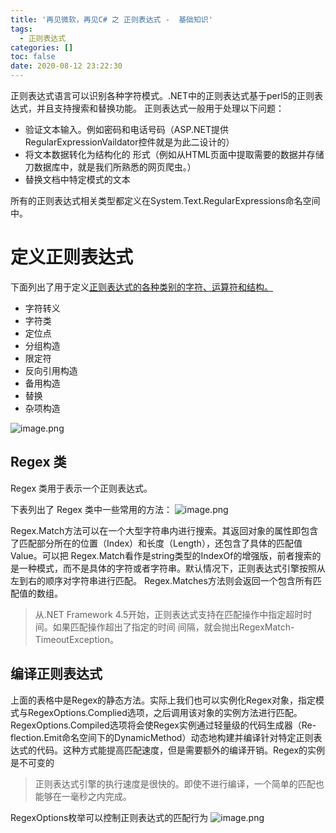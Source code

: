 ```yaml
---
title: '再见微软，再见C# 之 正则表达式 -  基础知识'
tags:
  - 正则表达式
categories: []
toc: false
date: 2020-08-12 23:22:30
---
```


正则表达式语言可以识别各种字符模式。.NET中的正则表达式基于perl5的正则表达式，并且支持搜索和替换功能。
正则表达式一般用于处理以下问题：

- 验证文本输入。例如密码和电话号码（ASP.NET提供RegularExpressionVaildator控件就是为此二设计的）
- 将文本数据转化为结构化的 形式（例如从HTML页面中提取需要的数据并存储刀数据库中，就是我们所熟悉的网页爬虫。）
- 替换文档中特定模式的文本

所有的正则表达式相关类型都定义在System.Text.RegularExpressions命名空间中。
<!--more-->
# 定义正则表达式
下面列出了用于定义[正则表达式的各种类别的字符、运算符和结构。](正则表达式的各种类别的字符、运算符和结构。)

- 字符转义
- 字符类
- 定位点
- 分组构造
- 限定符
- 反向引用构造
- 备用构造
- 替换
- 杂项构造

![image.png](http://file.azing.cn/FslPvWgThu84EeZ9JOlyy0SP5MIc)
## Regex 类

Regex 类用于表示一个正则表达式。

下表列出了 Regex 类中一些常用的方法：
![image.png](http://file.azing.cn/FngxSAZOmJ4uQ4EyIh1gJDoJfhRi)

Regex.Match方法可以在一个大型字符串内进行搜索。其返回对象的属性即包含了匹配部分所在的位置（Index）和长度（Length），还包含了具体的匹配值Value。可以把 Regex.Match看作是string类型的IndexOf的增强版，前者搜索的是一种模式，而不是具体的字符或者字符串。默认情况下，正则表达式引擎按照从左到右的顺序对字符串进行匹配。
Regex.Matches方法则会返回一个包含所有匹配值的数组。

> 从.NET Framework 4.5开始，正则表达式支持在匹配操作中指定超时时间。如果匹配操作超出了指定的时间 间隔，就会抛出RegexMatch-TimeoutException。

## 编译正则表达式
上面的表格中是Regex的静态方法。实际上我们也可以实例化Regex对象，指定模式与RegexOptions.Complied选项，之后调用该对象的实例方法进行匹配。
RegexOptions.Compiled选项将会使Regex实例通过轻量级的代码生成器（Re-flection.Emit命名空间下的DynamicMethod）动态地构建并编译针对特定正则表达式的代码。这种方式能提高匹配速度，但是需要额外的编译开销。Regex的实例是不可变的
> 正则表达式引擎的执行速度是很快的。即使不进行编译，一个简单的匹配也能够在一毫秒之内完成。

RegexOptions枚举可以控制正则表达式的匹配行为
![image.png](http://file.azing.cn/FnsTToOPa8gsjVGkQ1Gjoj-UjjKn)